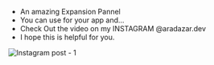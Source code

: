 - An amazing Expansion Pannel
- You can use for your app and...
- Check Out the video on my INSTAGRAM @aradazar.dev
- I hope this is helpful for you.


![Instagram post - 1](https://github.com/aradazr/expansion_panel/assets/150952102/58c84627-90ed-4f7b-a60e-3620d6c30cef)

